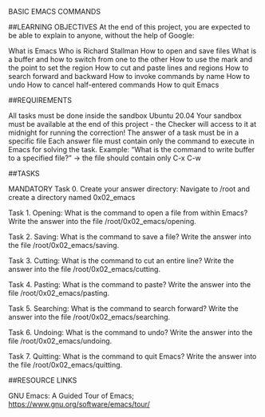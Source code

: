 BASIC EMACS COMMANDS

##LEARNING OBJECTIVES
At the end of this project, you are expected to be able to explain to anyone, without the help of Google:

What is Emacs
Who is Richard Stallman
How to open and save files
What is a buffer and how to switch from one to the other
How to use the mark and the point to set the region
How to cut and paste lines and regions
How to search forward and backward
How to invoke commands by name
How to undo
How to cancel half-entered commands
How to quit Emacs

##REQUIREMENTS

All tasks must be done inside the sandbox Ubuntu 20.04
Your sandbox must be available at the end of this project - the Checker will access to it at midnight for running the correction!
The answer of a task must be in a specific file
Each answer file must contain only the command to execute in Emacs for solving the task. Example: “What is the command to write buffer to a specified file?” -> the file should contain only C-x C-w

##TASKS

MANDATORY
Task 0. Create your answer directory: Navigate to /root and create a directory named 0x02_emacs

Task 1. Opening: What is the command to open a file from within Emacs? Write the answer into the file /root/0x02_emacs/opening.

Task 2. Saving: What is the command to save a file? Write the answer into the file /root/0x02_emacs/saving.

Task 3. Cutting: What is the command to cut an entire line? Write the answer into the file /root/0x02_emacs/cutting.

Task 4. Pasting: What is the command to paste? Write the answer into the file /root/0x02_emacs/pasting.

Task 5. Searching: What is the command to search forward? Write the answer into the file /root/0x02_emacs/searching.

Task 6. Undoing: What is the command to undo? Write the answer into the file /root/0x02_emacs/undoing.

Task 7. Quitting: What is the command to quit Emacs? Write the answer into the file /root/0x02_emacs/quitting.

##RESOURCE LINKS

GNU Emacs: A Guided Tour of Emacs; https://www.gnu.org/software/emacs/tour/

